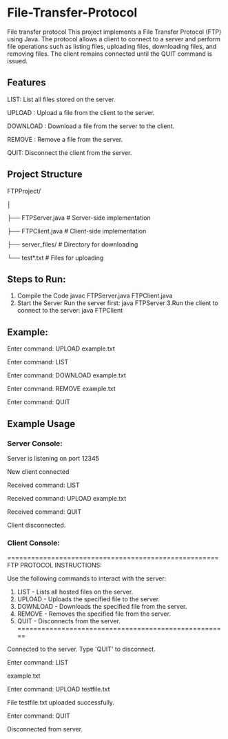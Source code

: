 # File-Transfer-Protocol
File transfer protocol
This project implements a File Transfer Protocol (FTP) using Java. The protocol allows a client to connect to a server and perform file operations such as listing files, uploading files, downloading files, and removing files. The client remains connected until the QUIT command is issued.

## Features

LIST: List all files stored on the server.

UPLOAD <filename>: Upload a file from the client to the server.

DOWNLOAD <filename>: Download a file from the server to the client.

REMOVE <filename>: Remove a file from the server.

QUIT: Disconnect the client from the server.

## Project Structure 

FTPProject/

│

├── FTPServer.java        # Server-side implementation

├── FTPClient.java         # Client-side implementation

├── server_files/             # Directory for downloading 

└── test*.txt                     # Files for uploading 


## Steps to Run:
1. Compile the Code
javac FTPServer.java FTPClient.java
2. Start the Server
Run the server first:
java FTPServer
3.Run the client to connect to the server:
java FTPClient

## Example:
Enter command: UPLOAD example.txt

Enter command: LIST

Enter command: DOWNLOAD example.txt

Enter command: REMOVE example.txt

Enter command: QUIT

## Example Usage
### Server Console:
Server is listening on port 12345

New client connected

Received command: LIST

Received command: UPLOAD example.txt

Received command: QUIT

Client disconnected.

### Client Console:
=====================================================
FTP PROTOCOL INSTRUCTIONS:

Use the following commands to interact with the server:
1. LIST           - Lists all hosted files on the server.
2. UPLOAD <file>  - Uploads the specified file to the server.
3. DOWNLOAD <file> - Downloads the specified file from the server.
4. REMOVE <file>  - Removes the specified file from the server.
5. QUIT           - Disconnects from the server.
=====================================================

Connected to the server. Type 'QUIT' to disconnect.

Enter command: LIST

example.txt

Enter command: UPLOAD testfile.txt

File testfile.txt uploaded successfully.

Enter command: QUIT

Disconnected from server.










